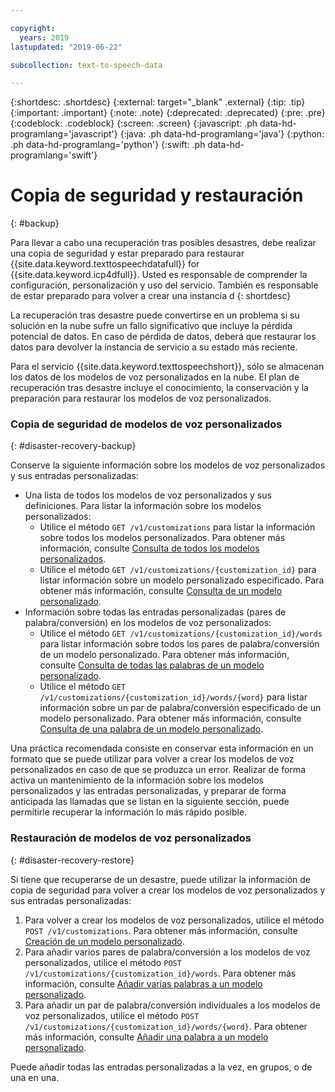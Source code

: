 ```yaml
---

copyright:
  years: 2019
lastupdated: "2019-06-22"

subcollection: text-to-speech-data

---
```


{:shortdesc: .shortdesc}
{:external: target="_blank" .external}
{:tip: .tip}
{:important: .important}
{:note: .note}
{:deprecated: .deprecated}
{:pre: .pre}
{:codeblock: .codeblock}
{:screen: .screen}
{:javascript: .ph data-hd-programlang='javascript'}
{:java: .ph data-hd-programlang='java'}
{:python: .ph data-hd-programlang='python'}
{:swift: .ph data-hd-programlang='swift'}

# Copia de seguridad y restauración
{: #backup}

Para llevar a cabo una recuperación tras posibles desastres, debe realizar una copia de seguridad y estar preparado para restaurar {{site.data.keyword.texttospeechdatafull}} for {{site.data.keyword.icp4dfull}}. Usted es responsable de comprender la configuración, personalización y uso del servicio. También es responsable de estar preparado para volver a crear una instancia d
{: shortdesc}

La recuperación tras desastre puede convertirse en un problema si su solución en la nube sufre un fallo significativo que incluye la pérdida potencial de datos. En caso de pérdida de datos, deberá que restaurar los datos para devolver la instancia de servicio a su estado más reciente.

Para el servicio {{site.data.keyword.texttospeechshort}}, sólo se almacenan los datos de los modelos de voz personalizados en la nube. El plan de recuperación tras desastre incluye el conocimiento, la conservación y la preparación para restaurar los modelos de voz personalizados.

### Copia de seguridad de modelos de voz personalizados
{: #disaster-recovery-backup}

Conserve la siguiente información sobre los modelos de voz personalizados y sus entradas personalizadas:

-   Una lista de todos los modelos de voz personalizados y sus definiciones. Para listar la información sobre los modelos personalizados:
    -   Utilice el método `GET /v1/customizations` para listar la información sobre todos los modelos personalizados. Para obtener más información, consulte [Consulta de todos los modelos personalizados](/docs/services/text-to-speech-data?topic=text-to-speech-data-customModels#cuModelsQueryAll).
    -   Utilice el método `GET /v1/customizations/{customization_id}` para listar información sobre un modelo personalizado especificado. Para obtener más información, consulte [Consulta de un modelo personalizado](/docs/services/text-to-speech-data?topic=text-to-speech-data-customModels#cuModelsQuery).
-   Información sobre todas las entradas personalizadas (pares de palabra/conversión) en los modelos de voz personalizados:
    -   Utilice el método `GET /v1/customizations/{customization_id}/words` para listar información sobre todos los pares de palabra/conversión de un modelo personalizado. Para obtener más información, consulte [Consulta de todas las palabras de un modelo personalizado](/docs/services/text-to-speech-data?topic=text-to-speech-data-customWords#cuWordsQueryModel).
    -   Utilice el método `GET /v1/customizations/{customization_id}/words/{word}` para listar información sobre un par de palabra/conversión especificado de un modelo personalizado. Para obtener más información, consulte [Consulta de una palabra de un modelo personalizado](/docs/services/text-to-speech-data?topic=text-to-speech-data-customWords#cuWordQueryModel).

Una práctica recomendada consiste en conservar esta información en un formato que se puede utilizar para volver a crear los modelos de voz personalizados en caso de que se produzca un error. Realizar de forma activa un mantenimiento de la información sobre los modelos personalizados y las entradas personalizadas, y preparar de forma anticipada las llamadas que se listan en la siguiente sección, puede permitirle recuperar la información lo más rápido posible.

### Restauración de modelos de voz personalizados
{: #disaster-recovery-restore}

Si tiene que recuperarse de un desastre, puede utilizar la información de copia de seguridad para volver a crear los modelos de voz personalizados y sus entradas personalizadas:

1.  Para volver a crear los modelos de voz personalizados, utilice el método `POST /v1/customizations`. Para obtener más información, consulte [Creación de un modelo personalizado](/docs/services/text-to-speech-data?topic=text-to-speech-data-customModels#cuModelsCreate).
1.  Para añadir varios pares de palabra/conversión a los modelos de voz personalizados, utilice el método `POST /v1/customizations/{customization_id}/words`. Para obtener más información, consulte [Añadir varias palabras a un modelo personalizado](/docs/services/text-to-speech-data?topic=text-to-speech-data-customWords#cuWordsAdd).
1.  Para añadir un par de palabra/conversión individuales a los modelos de voz personalizados, utilice el método `POST /v1/customizations/{customization_id}/words/{word}`. Para obtener más información, consulte [Añadir una palabra a un modelo personalizado](/docs/services/text-to-speech-data?topic=text-to-speech-data-customWords#cuWordAdd).

Puede añadir todas las entradas personalizadas a la vez, en grupos, o de una en una.
